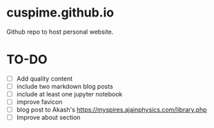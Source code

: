 # cuspime.github.io
Github repo to host personal website.

# TO-DO
- [ ] Add quality content
- [ ] include two markdown blog posts
- [ ] include at least one jupyter notebook
- [ ] improve favicon
- [ ] blog post to Akash's https://myspires.ajainphysics.com/library.php
- [ ] Improve about section
